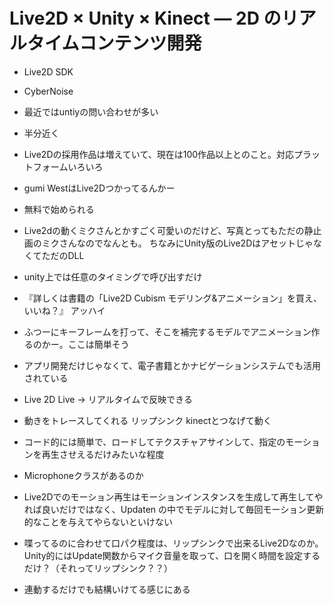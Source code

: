 # Live2D × Unity × Kinect ― 2D のリアルタイムコンテンツ開発
* Live2D SDK
* CyberNoise
* 最近ではuntiyの問い合わせが多い
* 半分近く
* Live2Dの採用作品は増えていて、現在は100作品以上とのこと。対応プラットフォームいろいろ
* gumi WestはLive2Dつかってるんかー
* 無料で始められる

* Live2dの動くミクさんとかすごく可愛いのだけど、写真とってもただの静止画のミクさんなのでなんとも。 ちなみにUnity版のLive2DはアセットじゃなくてただのDLL
* unity上では任意のタイミングで呼び出すだけ
* 『詳しくは書籍の「Live2D Cubism モデリング&アニメーション」を買え、いいね？』 アッハイ
* ふつーにキーフレームを打って、そこを補完するモデルでアニメーション作るのかー。ここは簡単そう
* アプリ開発だけじゃなくて、電子書籍とかナビゲーションシステムでも活用されている
* Live 2D Live -> リアルタイムで反映できる
* 動きをトレースしてくれる リップシンク kinectとつなげて動く
* コード的には簡単で、ロードしてテクスチャアサインして、指定のモーションを再生させえるだけみたいな程度
* Microphoneクラスがあるのか
* Live2Dでのモーション再生はモーションインスタンスを生成して再生してやれば良いだけではなく、Updaten の中でモデルに対して毎回モーション更新的なことを与えてやらないといけない
* 喋ってるのに合わせて口パク程度は、リップシンクで出来るLive2Dなのか。 Unity的にはUpdate関数からマイク音量を取って、口を開く時間を設定するだけ？（それってリップシンク？？）
* 連動するだけでも結構いけてる感じにある



